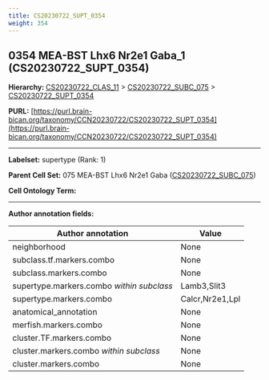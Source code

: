 ```yaml
---
title: CS20230722_SUPT_0354
weight: 354
---
```

## 0354 MEA-BST Lhx6 Nr2e1 Gaba_1 (CS20230722_SUPT_0354)
<b>Hierarchy: </b>
[CS20230722_CLAS_11](../CS20230722_CLAS_11) >
[CS20230722_SUBC_075](../CS20230722_SUBC_075) >
[CS20230722_SUPT_0354](../CS20230722_SUPT_0354)

**PURL:** [https://purl.brain-bican.org/taxonomy/CCN20230722/CS20230722_SUPT_0354](https://purl.brain-bican.org/taxonomy/CCN20230722/CS20230722_SUPT_0354)

---


**Labelset:** supertype (Rank: 1)

**Parent Cell Set:** 075 MEA-BST Lhx6 Nr2e1 Gaba ([CS20230722_SUBC_075](../CS20230722_SUBC_075))



**Cell Ontology Term:** 

[MARKER GENES.]: #


---

[TRANSFERRED ANNOTATIONS.]: #


[AUTHOR ANNOTATION FIELDS.]: #


**Author annotation fields:**

| Author annotation | Value |
|-------------------|-------|
|neighborhood|None|
|subclass.tf.markers.combo|None|
|subclass.markers.combo|None|
|supertype.markers.combo _within subclass_|Lamb3,Slit3|
|supertype.markers.combo|Calcr,Nr2e1,Lpl|
|anatomical_annotation|None|
|merfish.markers.combo|None|
|cluster.TF.markers.combo|None|
|cluster.markers.combo _within subclass_|None|
|cluster.markers.combo|None|
